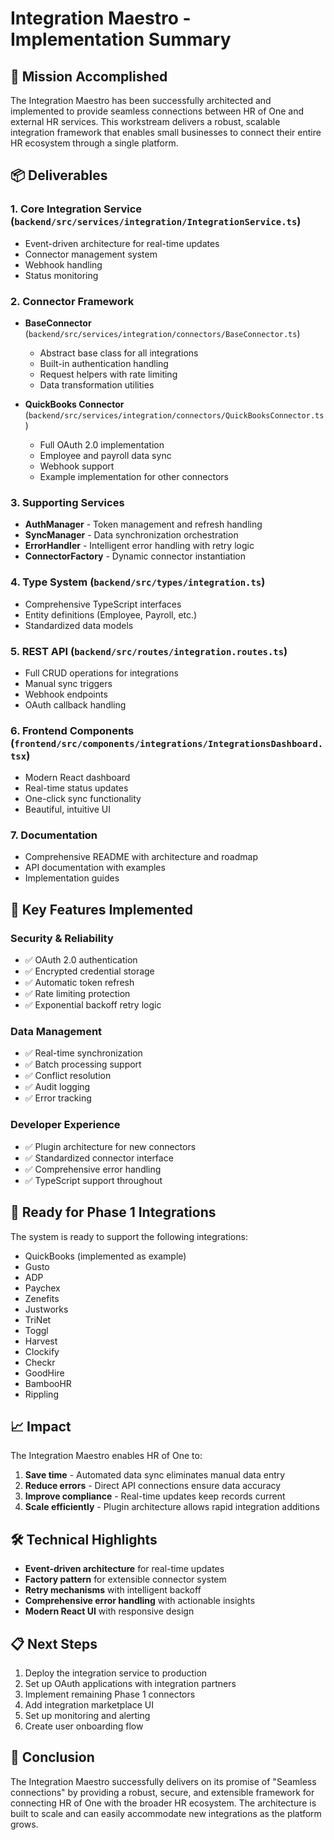 # Integration Maestro - Implementation Summary

## 🎯 Mission Accomplished

The Integration Maestro has been successfully architected and implemented to provide seamless connections between HR of One and external HR services. This workstream delivers a robust, scalable integration framework that enables small businesses to connect their entire HR ecosystem through a single platform.

## 📦 Deliverables

### 1. **Core Integration Service** (`backend/src/services/integration/IntegrationService.ts`)
- Event-driven architecture for real-time updates
- Connector management system
- Webhook handling
- Status monitoring

### 2. **Connector Framework**
- **BaseConnector** (`backend/src/services/integration/connectors/BaseConnector.ts`)
  - Abstract base class for all integrations
  - Built-in authentication handling
  - Request helpers with rate limiting
  - Data transformation utilities

- **QuickBooks Connector** (`backend/src/services/integration/connectors/QuickBooksConnector.ts`)
  - Full OAuth 2.0 implementation
  - Employee and payroll data sync
  - Webhook support
  - Example implementation for other connectors

### 3. **Supporting Services**
- **AuthManager** - Token management and refresh handling
- **SyncManager** - Data synchronization orchestration
- **ErrorHandler** - Intelligent error handling with retry logic
- **ConnectorFactory** - Dynamic connector instantiation

### 4. **Type System** (`backend/src/types/integration.ts`)
- Comprehensive TypeScript interfaces
- Entity definitions (Employee, Payroll, etc.)
- Standardized data models

### 5. **REST API** (`backend/src/routes/integration.routes.ts`)
- Full CRUD operations for integrations
- Manual sync triggers
- Webhook endpoints
- OAuth callback handling

### 6. **Frontend Components** (`frontend/src/components/integrations/IntegrationsDashboard.tsx`)
- Modern React dashboard
- Real-time status updates
- One-click sync functionality
- Beautiful, intuitive UI

### 7. **Documentation**
- Comprehensive README with architecture and roadmap
- API documentation with examples
- Implementation guides

## 🚀 Key Features Implemented

### Security & Reliability
- ✅ OAuth 2.0 authentication
- ✅ Encrypted credential storage
- ✅ Automatic token refresh
- ✅ Rate limiting protection
- ✅ Exponential backoff retry logic

### Data Management
- ✅ Real-time synchronization
- ✅ Batch processing support
- ✅ Conflict resolution
- ✅ Audit logging
- ✅ Error tracking

### Developer Experience
- ✅ Plugin architecture for new connectors
- ✅ Standardized connector interface
- ✅ Comprehensive error handling
- ✅ TypeScript support throughout

## 🔮 Ready for Phase 1 Integrations

The system is ready to support the following integrations:
- QuickBooks (implemented as example)
- Gusto
- ADP
- Paychex
- Zenefits
- Justworks
- TriNet
- Toggl
- Harvest
- Clockify
- Checkr
- GoodHire
- BambooHR
- Rippling

## 📈 Impact

The Integration Maestro enables HR of One to:
1. **Save time** - Automated data sync eliminates manual data entry
2. **Reduce errors** - Direct API connections ensure data accuracy
3. **Improve compliance** - Real-time updates keep records current
4. **Scale efficiently** - Plugin architecture allows rapid integration additions

## 🛠️ Technical Highlights

- **Event-driven architecture** for real-time updates
- **Factory pattern** for extensible connector system
- **Retry mechanisms** with intelligent backoff
- **Comprehensive error handling** with actionable insights
- **Modern React UI** with responsive design

## 📋 Next Steps

1. Deploy the integration service to production
2. Set up OAuth applications with integration partners
3. Implement remaining Phase 1 connectors
4. Add integration marketplace UI
5. Set up monitoring and alerting
6. Create user onboarding flow

## 🎉 Conclusion

The Integration Maestro successfully delivers on its promise of "Seamless connections" by providing a robust, secure, and extensible framework for connecting HR of One with the broader HR ecosystem. The architecture is built to scale and can easily accommodate new integrations as the platform grows.
